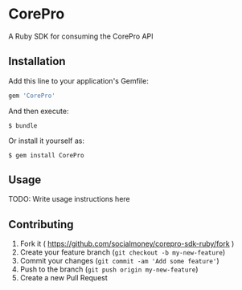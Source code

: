 # CorePro

A Ruby SDK for consuming the CorePro API

## Installation

Add this line to your application's Gemfile:

```ruby
gem 'CorePro'
```

And then execute:

    $ bundle

Or install it yourself as:

    $ gem install CorePro

## Usage

TODO: Write usage instructions here

## Contributing

1. Fork it ( https://github.com/socialmoney/corepro-sdk-ruby/fork ) 
2. Create your feature branch (`git checkout -b my-new-feature`)
3. Commit your changes (`git commit -am 'Add some feature'`)
4. Push to the branch (`git push origin my-new-feature`)
5. Create a new Pull Request
